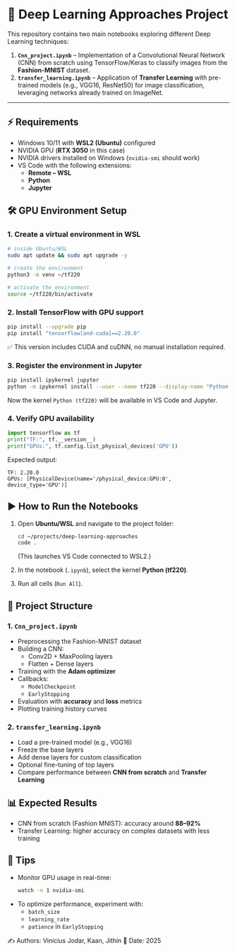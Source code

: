 # 🧠 Deep Learning Approaches Project

This repository contains two main notebooks exploring different Deep Learning techniques:

1. **`Cnn_project.ipynb`** – Implementation of a Convolutional Neural Network (CNN) from scratch using TensorFlow/Keras to classify images from the **Fashion-MNIST** dataset.  
2. **`transfer_learning.ipynb`** – Application of **Transfer Learning** with pre-trained models (e.g., VGG16, ResNet50) for image classification, leveraging networks already trained on ImageNet.

---

## ⚡ Requirements

- Windows 10/11 with **WSL2 (Ubuntu)** configured  
- NVIDIA GPU (**RTX 3050** in this case)  
- NVIDIA drivers installed on Windows (`nvidia-smi` should work)  
- VS Code with the following extensions:
  - **Remote – WSL**
  - **Python**
  - **Jupyter**


## 🛠️ GPU Environment Setup

### 1. Create a virtual environment in WSL
```bash
# inside Ubuntu/WSL
sudo apt update && sudo apt upgrade -y

# create the environment
python3 -m venv ~/tf220

# activate the environment
source ~/tf220/bin/activate
```

### 2. Install TensorFlow with GPU support
```bash
pip install --upgrade pip
pip install "tensorflow[and-cuda]==2.20.0"
```

✅ This version includes CUDA and cuDNN, no manual installation required.

### 3. Register the environment in Jupyter
```bash
pip install ipykernel jupyter
python -m ipykernel install --user --name tf220 --display-name "Python (tf220)"
```

Now the kernel `Python (tf220)` will be available in VS Code and Jupyter.

### 4. Verify GPU availability
```python
import tensorflow as tf
print("TF:", tf.__version__)
print("GPUs:", tf.config.list_physical_devices('GPU'))
```

Expected output:
```
TF: 2.20.0
GPUs: [PhysicalDevice(name='/physical_device:GPU:0', device_type='GPU')]
```


## ▶️ How to Run the Notebooks

1. Open **Ubuntu/WSL** and navigate to the project folder:
   ```bash
   cd ~/projects/deep-learning-approaches
   code .
   ```
   (This launches VS Code connected to WSL2.)

2. In the notebook (`.ipynb`), select the kernel **Python (tf220)**.

3. Run all cells (`Run All`).


## 📂 Project Structure

### 1. `Cnn_project.ipynb`
- Preprocessing the Fashion-MNIST dataset  
- Building a CNN:
  - Conv2D + MaxPooling layers  
  - Flatten + Dense layers  
- Training with the **Adam optimizer**  
- Callbacks:
  - `ModelCheckpoint`  
  - `EarlyStopping`  
- Evaluation with **accuracy** and **loss** metrics  
- Plotting training history curves

### 2. `transfer_learning.ipynb`
- Load a pre-trained model (e.g., VGG16)  
- Freeze the base layers  
- Add dense layers for custom classification  
- Optional fine-tuning of top layers  
- Compare performance between **CNN from scratch** and **Transfer Learning**


## 📊 Expected Results
- CNN from scratch (Fashion MNIST): accuracy around **88–92%**  
- Transfer Learning: higher accuracy on complex datasets with less training  


## 📌 Tips
- Monitor GPU usage in real-time:
  ```bash
  watch -n 1 nvidia-smi
  ```
- To optimize performance, experiment with:
  - `batch_size`
  - `learning_rate`
  - `patience` in `EarlyStopping`


✍️ Authors: Vinicius Jodar, Kaan, Jithin
📅 Date: 2025

